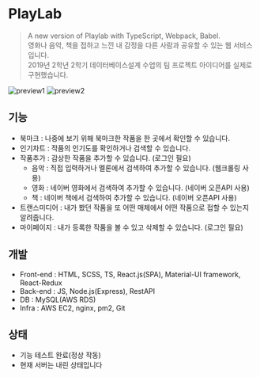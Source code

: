 <h1>PlayLab</h1>

> A new version of Playlab with TypeScript, Webpack, Babel. <br/>
> 영화나 음악, 책을 접하고 느낀 내 감정을 다른 사람과 공유할 수 있는 웹 서비스입니다. <br/>
> 2019년 2학년 2학기 데이터베이스설계 수업의 팀 프로젝트 아이디어를 실제로 구현했습니다.

<img src="https://user-images.githubusercontent.com/60354103/85314861-0c071780-b4f5-11ea-921c-f877cb9e76d5.png" alt="preview1">
<img src="https://user-images.githubusercontent.com/60354103/85314865-0dd0db00-b4f5-11ea-9e00-a38a74471dc3.png" alt="preview2">

<h2> 기능 </h2>

* 북마크 : 나중에 보기 위해 북마크한 작품을 한 곳에서 확인할 수 있습니다.
* 인기차트 : 작품의 인기도를 확인하거나 검색할 수 있습니다.
* 작품추가 : 감상한 작품을 추가할 수 있습니다. (로그인 필요)
  * 음악 : 직접 입력하거나 멜론에서 검색하여 추가할 수 있습니다. (웹크롤링 사용)
  * 영화 : 네이버 영화에서 검색하여 추가할 수 있습니다. (네이버 오픈API 사용)
  * 책 : 네이버 책에서 검색하여 추가할 수 있습니다. (네이버 오픈API 사용)
* 트랜스미디어 : 내가 봤던 작품을 또 어떤 매체에서 어떤 작품으로 접할 수 있는지 알려줍니다.
* 마이페이지 : 내가 등록한 작품을 볼 수 있고 삭제할 수 있습니다. (로그인 필요)

<h2> 개발 </h2>

* Front-end : HTML, SCSS, TS, React.js(SPA), Material-UI framework, React-Redux
* Back-end : JS, Node.js(Express), RestAPI
* DB : MySQL(AWS RDS)
* Infra : AWS EC2, nginx, pm2, Git

<h2> 상태 </h2>

* 기능 테스트 완료(정상 작동)
* 현재 서버는 내린 상태입니다


